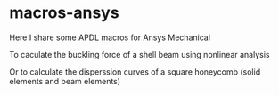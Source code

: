 # macros-ansys
Here I share some APDL macros for Ansys Mechanical

To caculate the buckling force of a shell beam using nonlinear analysis

Or to calculate the disperssion curves of a square honeycomb (solid elements and beam elements)
